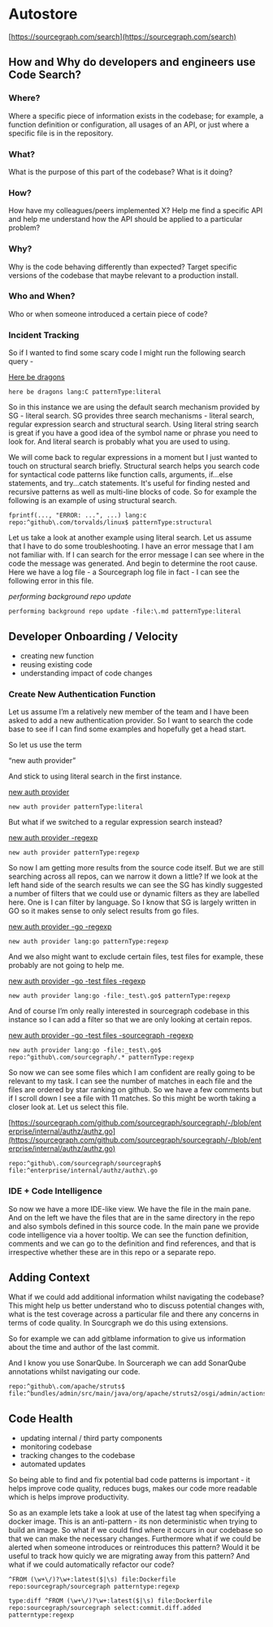 # Autostore


[https://sourcegraph.com/search](https://sourcegraph.com/search)

## How and Why do developers and engineers use Code Search?

### Where?
Where a specific piece of information exists in the codebase; for example, a function definition or configuration, all usages of an API, or just where a specific file is in the repository.

### What?
What is the purpose of this part of the codebase? What is it doing?
### How?
How have my colleagues/peers implemented X? Help me find a specific API and help me understand how the API should be applied to a particular problem?
### Why?
Why is the code behaving differently than expected? Target specific versions of the codebase that maybe relevant to a production install.
### Who and When?
Who or when someone introduced a certain piece of code? 

### Incident Tracking

So if I wanted to find some scary code I might run the following search query -

[Here be dragons](https://sourcegraph.com/search?q=context:global+here+be+dragons&patternType=literal)

```sourcegraph
here be dragons lang:C patternType:literal
```

So in this instance we are using the default search mechanism provided by SG - literal search. SG provides three search mechanisms - literal search, regular expression search and structural search. Using literal string search is great if you have a good idea of the symbol name or phrase you need to look for. And literal search is probably what you are used to using.

We will come back to regular expressions in a moment but I just wanted to touch on structural search briefly. Structural search helps you search code for syntactical code patterns like function calls, arguments, if...else statements, and try...catch statements. It's useful for finding nested and recursive patterns as well as multi-line blocks of code. So for example the following is an example of using structural search.

```sourcegraph
fprintf(..., "ERROR: ...", ...) lang:c repo:^github\.com/torvalds/linux$ patternType:structural
```


Let us take a look at another example using literal search. Let us assume that I have to do some troubleshooting. I have an error message that I am not familiar with. If I can search for the error message I can see where in the code the message was generated. And begin to determine the root cause. Here we have a log file - a Sourcegraph log file in fact - I can see the following error in this file. 

_performing background repo update_

```sourcegraph
performing background repo update -file:\.md patternType:literal
```


## Developer Onboarding / Velocity

- creating new function
- reusing existing code
- understanding impact of code changes


### Create New Authentication Function

Let us assume I’m a relatively new member of the team and I have been asked to add a new authentication provider. So I want to search the code base to see if I can find some examples and hopefully get a head start.

So let us use the term

“new auth provider”

And stick to using literal search in the first instance.

[new auth provider](https://sourcegraph.com/search?q=context:global+new+auth+provider&patternType=literal)

```sourcegraph
new auth provider patternType:literal
```

But what if we switched to a regular expression search instead?

[new auth provider -regexp](https://sourcegraph.com/search?q=context:global+new+auth+provider&patternType=regexp)

```sourcegraph
new auth provider patternType:regexp
```

So now I am getting more results from the source code itself. But we are still searching across all repos, can we narrow it down a little? If we look at the left hand side of the search results we can see the  SG has kindly suggested a number of filters that we could use or dynamic filters as they are labelled here. One is I can filter by language. So I know that SG is largely written in GO so it makes sense to only select results from go files.


[new auth provider -go -regexp](https://sourcegraph.com/search?q=context:global+new+auth+provider+lang:go+&patternType=regexp)

```sourcegraph
new auth provider lang:go patternType:regexp
```

And we also might want to exclude certain files, test files for example, these probably are not going to help me.


[new auth provider -go -test files -regexp](https://sourcegraph.com/search?q=context:global+new+auth+provider+lang:go+-file:_test%5C.go%24+&patternType=regexp)

```sourcegraph
new auth provider lang:go -file:_test\.go$ patternType:regexp
```

And of course I’m only really interested in sourcegraph codebase in this instance so I can add a filter so that we are only looking at certain repos.

[new auth provider -go -test files -sourcegraph -regexp](https://sourcegraph.com/search?q=context:global+new+auth+provider+lang:go+repo:%5Egithub%5C.com/sourcegraph/sourcegraph%24+-file:_test%5C.go%24+&patternType=regexp)

```sourcegraph
new auth provider lang:go -file:_test\.go$ repo:^github\.com/sourcegraph/.* patternType:regexp
```

So now we can see some files which I am confident are really going to be relevant to my task. I can see the number of matches in each file and the files are ordered by star ranking on github. So we have a few comments but if I scroll down I see a file with 11 matches. So this might be worth taking a closer look at. Let us select this file.

[https://sourcegraph.com/github.com/sourcegraph/sourcegraph/-/blob/enterprise/internal/authz/authz.go](https://sourcegraph.com/github.com/sourcegraph/sourcegraph/-/blob/enterprise/internal/authz/authz.go)

```sourcegraph
repo:^github\.com/sourcegraph/sourcegraph$ file:^enterprise/internal/authz/authz\.go
```

### IDE + Code Intelligence

So now we have a more IDE-like view. We have the file in the main pane. And on the left we have the files that are in the same directory in the repo and also symbols defined in this source code. In the main pane we provide code intelligence via a hover tooltip. We can see the function definition, comments and we can go to the definition and find references, and that is irrespective whether these are in this repo or a separate repo.

## Adding Context

What if we could add additional information whilst navigating the codebase? This might help us better understand who to discuss potential changes with, what is the test coverage across a particular file and there any concerns in terms of code quality. In Sourcgraph we do this using extensions. 

So for example we can add gitblame information to give us information about the time and author of the last commit.

And I know you use SonarQube. In Sourceraph we can add SonarQube annotations whilst navigating our code.


```sourcegraph
repo:^github\.com/apache/struts$ file:^bundles/admin/src/main/java/org/apache/struts2/osgi/admin/actions/BundlesAction\.java
```

## Code Health

- updating internal / third party components
- monitoring codebase
- tracking changes to the codebase
- automated updates

So being able to find and fix potential bad code patterns is important - it helps improve code quality, reduces bugs, makes our code more readable which is helps improve productivity. 

So as an example lets take a look at use of the latest tag when specifying a docker image. This is an anti-pattern - its non deterministic when trying to build an image. So what if we could find where it occurs in our codebase so that we can make the necessary changes. Furthermore what if we could be alerted when someone introduces or reintroduces this pattern? Would it be useful to track how quicly we are migrating away from this pattern? And what if we could automatically refactor our code?

```sourcegraph
^FROM (\w+\/)?\w+:latest($|\s) file:Dockerfile repo:sourcegraph/sourcegraph patterntype:regexp
```

```sourcegraph
type:diff ^FROM (\w+\/)?\w+:latest($|\s) file:Dockerfile repo:sourcegraph/sourcegraph select:commit.diff.added patterntype:regexp
```

